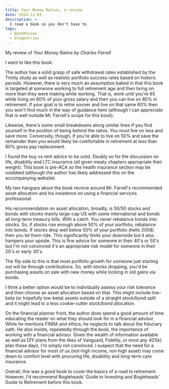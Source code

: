 ```yaml
---
title: Your Money Ratios, a review
date: 2014-11-03
description: >-
  I read a book so you don't have to
tags:
  - BookReview
  - blogentries
---
```


My review of *Your Money Ratios by Charles Farrell*

I want to like this book.

The author has a solid grasp of safe withdrawal rates established by the Trinity study as well as realistic portfolio success rates based on historic periods. However, there is very much an assumption baked in that this book is targeted at someone working to full retirement age and then living on more than they were making while working. That is, work until you're 65 while living on 60% of your gross salary and then you can live on 80% in retirement. If your goal is to retire sooner and live on that same 60% then you won't find much in the way of guidance here (although I can appreciate that is well outside Mr. Farrell's scope for this book).

Likewise, there's some small breakdowns along similar lines if you find yourself in the position of being behind the ratios. You must live on less and save more. Conversely, though, if you're able to live on 50% and save the remainder then you would likely be comfortable in retirement at less than 80% gross pay replacement.

I found the buy vs rent advice to be solid. Doubly so for the discussion on life, disability and LTC insurance (all given meaty chapters appropriate their weight). This book is pre-ACA so the health insurance section may be outdated (although the author has likely addressed this on the accompanying website)

My two hangups about the book revolve around Mr. Farrell's recommended asset allocation and his insistence on using a financial services professional. 

His recommendation on asset allocation, broadly, is 50/50 stocks and bonds with stocks mainly large-cap US with some international and bonds all long-term treasury bills. With a catch. You never rebalance bonds into stocks. So, if stocks rise enough above 50% of your portfolio, rebalance into bonds. If stocks drop well below 50% of your portfolio (hello 2008) then you let them ride. This significantly limits your downside but it also hampers your upside. This is fine advice for someone in their 40's or 50's but I'm not convinced it's an appropriate risk model for someone in their 20's or early 30's. 

The flip side to this is that most portfolio growth for someone just starting out will be through contributions. So, with stocks dropping, you'd be purchasing assets on sale with new money while locking in old gains via bonds. 

I think a better option would be to individually assess your risk tolerance and then choose an asset allocation based on that. This might include low-beta (or hopefully low-beta) assets outside of a straight stock/bond split and it might lead to a less cookie-cutter stock/bond allocation.

On the financial planner front, the author does spend a good amount of time educating the reader on what they should look for in a financial advisor. While he mentions FINRA and ethics, he neglects to talk about the fiduciary oath. He also insists, repeatedly through the book, the importance of working with a financial advisor. Given the wealth of information available as well as DIY plans from the likes of Vanguard, Fidelity, or most any 401(k) plan these days, I'm simply not convinced. I suspect that the need for a financial advisor for most of us (not-high income, not-high asset) may come down to comfort level with procuring life, disability and long-term care insurance.

Overall, this was a good book to cover the basics of a road to retirement. However, I'd recommend Bogleheads' Guide to Investing and Bogleheads' Guide to Retirement before this book.

